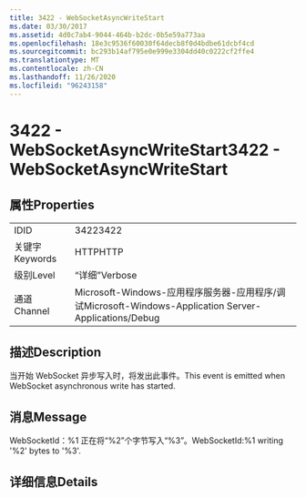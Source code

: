 ```yaml
---
title: 3422 - WebSocketAsyncWriteStart
ms.date: 03/30/2017
ms.assetid: 4d0c7ab4-9044-464b-b2dc-0b5e59a773aa
ms.openlocfilehash: 18e3c9536f60030f64decb8f0d4bdbe61dcbf4cd
ms.sourcegitcommit: bc293b14af795e0e999e3304dd40c0222cf2ffe4
ms.translationtype: MT
ms.contentlocale: zh-CN
ms.lasthandoff: 11/26/2020
ms.locfileid: "96243158"
---
```

# <a name="3422---websocketasyncwritestart"></a><span data-ttu-id="c623a-102">3422 - WebSocketAsyncWriteStart</span><span class="sxs-lookup"><span data-stu-id="c623a-102">3422 - WebSocketAsyncWriteStart</span></span>

## <a name="properties"></a><span data-ttu-id="c623a-103">属性</span><span class="sxs-lookup"><span data-stu-id="c623a-103">Properties</span></span>  
  
|||  
|-|-|  
|<span data-ttu-id="c623a-104">ID</span><span class="sxs-lookup"><span data-stu-id="c623a-104">ID</span></span>|<span data-ttu-id="c623a-105">3422</span><span class="sxs-lookup"><span data-stu-id="c623a-105">3422</span></span>|  
|<span data-ttu-id="c623a-106">关键字</span><span class="sxs-lookup"><span data-stu-id="c623a-106">Keywords</span></span>|<span data-ttu-id="c623a-107">HTTP</span><span class="sxs-lookup"><span data-stu-id="c623a-107">HTTP</span></span>|  
|<span data-ttu-id="c623a-108">级别</span><span class="sxs-lookup"><span data-stu-id="c623a-108">Level</span></span>|<span data-ttu-id="c623a-109">“详细”</span><span class="sxs-lookup"><span data-stu-id="c623a-109">Verbose</span></span>|  
|<span data-ttu-id="c623a-110">通道</span><span class="sxs-lookup"><span data-stu-id="c623a-110">Channel</span></span>|<span data-ttu-id="c623a-111">Microsoft-Windows-应用程序服务器-应用程序/调试</span><span class="sxs-lookup"><span data-stu-id="c623a-111">Microsoft-Windows-Application Server-Applications/Debug</span></span>|  
  
## <a name="description"></a><span data-ttu-id="c623a-112">描述</span><span class="sxs-lookup"><span data-stu-id="c623a-112">Description</span></span>  

 <span data-ttu-id="c623a-113">当开始 WebSocket 异步写入时，将发出此事件。</span><span class="sxs-lookup"><span data-stu-id="c623a-113">This event is emitted when WebSocket asynchronous write has started.</span></span>  
  
## <a name="message"></a><span data-ttu-id="c623a-114">消息</span><span class="sxs-lookup"><span data-stu-id="c623a-114">Message</span></span>  

 <span data-ttu-id="c623a-115">WebSocketId：%1 正在将“%2”个字节写入“%3”。</span><span class="sxs-lookup"><span data-stu-id="c623a-115">WebSocketId:%1 writing '%2' bytes to '%3'.</span></span>  
  
## <a name="details"></a><span data-ttu-id="c623a-116">详细信息</span><span class="sxs-lookup"><span data-stu-id="c623a-116">Details</span></span>
